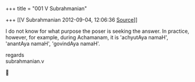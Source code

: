 +++
title = "001 V Subrahmanian"

+++
[[V Subrahmanian	2012-09-04, 12:06:36 [Source](https://groups.google.com/g/bvparishat/c/1ARsB9R8x6U)]]



I do not know for what purpose the poser is seeking the answer. In practice, however, for example, during Achamanam, it is 'achyutAya namaH', 'anantAya namaH', 'govindAya namaH'.  
  
regards  
subrahmanian.v  



